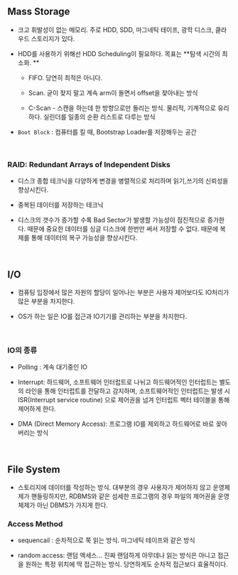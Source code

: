 ## Mass Storage

- 크고 휘발성이 없는 메모리. 주로 HDD, SDD, 마그네틱 테이프, 광학 디스크, 클라우드 스토리지가 있다.

- HDD를 사용하기 위해선 HDD Scheduling이 필요하다. 목표는 **탐색 시간의 최소화. **

	- FIFO. 당연히 최적은 아니다.

	- Scan. 굳이 찾지 말고 계속 arm이 돌면서 offset을 찾아내는 방식

	- C-Scan - 스캔을 하는데 한 방향으로만 돌리는 방식. 물리적, 기계적으로 유리하다. 실린더를 일종의 순환 리스트로 다루는 방식

- `Boot Block` : 컴퓨터를 킬 때, Bootstrap Loader를 저장해두는 공간

<br/>

### RAID: Redundant Arrays of Independent Disks 

- 디스크 종합 테크닉을 다양하게 변경을 병렬적으로 처리하며 읽기,쓰기의 신뢰성을 향상시킨다.

-  중복된 데이터를 저장하는 테크닉

- 디스크의 갯수가 증가할 수록 Bad Sector가 발생할 가능성이 점진적으로 증가한다. 때문에 중요한 데이터를 싱글 디스크에 한번만 써서 저장할 수 없다. 때문에 복제를 통해 데이터의 복구 가능성을 향상시킨다.

<br/>

## I/O

- 컴퓨팅 입장에서 많은 자원의 할당이 일어나는 부분은 사용자 제어보다도 IO처리가 많은 부분을 차지한다.

- OS가 하는 일은 IO를 접근과 IO기기를 관리하는 부분을 차지한다.

<br/>

### IO의 종류

- Polling : 계속 대기중인 IO

- Interrupt: 하드웨어, 소프트웨어 인터럽트로 나뉘고 하드웨어적인 인터럽트는 별도의 라인을 통해 인터럽트를 전달하고 감지하며, 소프트웨어적인 인터럽트는 발생 시 ISR(Interrupt service routine) 으로 제어권을 넘겨 인터럽트 벡터 테이블을 통해 제어하게 한다.

- DMA (Direct Memory Access): 프로그램 IO를 제외하고 하드웨어로 바로 꽂아버리는 방식 

<br/>

## File System

- 스토리지에 데이터를 작성하는 방식. 대부분의 경우 사용자가 제어하지 않고 운영체제가 핸들링하지만, RDBMS와 같은 섬세한 프로그램의 경우 파일의 제어권을 운영체제가 아닌 DBMS가 가지게 한다. 

### Access Method

- sequencail : 순차적으로 쭉 읽는 방식. 마그네틱 테이프와 같은 방식

- random access: 랜덤 액세스… 진짜 랜덤하게 아무데나 읽는 방식은 아니고 접근을 원하는 특정 위치에 딱 접근하는 방식. 당연하게도 순차적 접근보다 효율적이다.

<br/>


